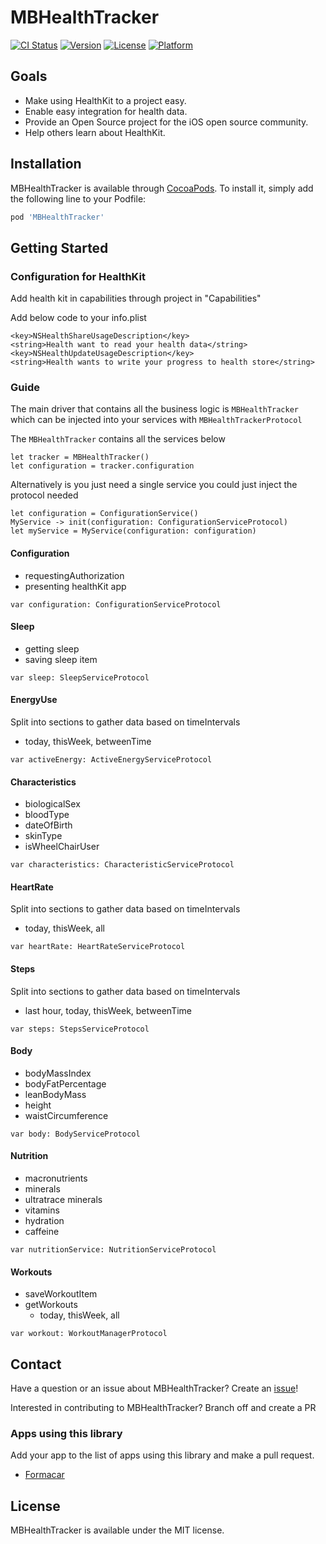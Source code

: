 # MBHealthTracker

[![CI Status](http://img.shields.io/travis/matybrennan/MBHealthTracker.svg?style=flat)](https://travis-ci.org/matybrennan/MBHealthTracker)
[![Version](https://img.shields.io/cocoapods/v/MBHealthTracker.svg?style=flat)](http://cocoapods.org/pods/MBHealthTracker)
[![License](https://img.shields.io/cocoapods/l/MBHealthTracker.svg?style=flat)](http://cocoapods.org/pods/MBHealthTracker)
[![Platform](https://img.shields.io/cocoapods/p/MBHealthTracker.svg?style=flat)](http://cocoapods.org/pods/MBHealthTracker)

## Goals

- Make using HealthKit to a project easy.
- Enable easy integration for health data.
- Provide an Open Source project for the iOS open source community.
- Help others learn about HealthKit.

## Installation

MBHealthTracker is available through [CocoaPods](http://cocoapods.org). To install
it, simply add the following line to your Podfile:

```ruby
pod 'MBHealthTracker'
```

## Getting Started

### Configuration for HealthKit
Add health kit in capabilities through project in "Capabilities"

Add below code to your info.plist
```
<key>NSHealthShareUsageDescription</key>
<string>Health want to read your health data</string>
<key>NSHealthUpdateUsageDescription</key>
<string>Health wants to write your progress to health store</string>
```

### Guide

The main driver that contains all the business logic is ```MBHealthTracker``` which can be injected into your services with  ```MBHealthTrackerProtocol```

The ```MBHealthTracker``` contains all the services below
``` 
let tracker = MBHealthTracker()
let configuration = tracker.configuration
```

Alternatively is you just need a single service you could just inject the protocol needed

```
let configuration = ConfigurationService()
MyService -> init(configuration: ConfigurationServiceProtocol)
let myService = MyService(configuration: configuration)
```

#### Configuration 
- requestingAuthorization
- presenting healthKit app

```var configuration: ConfigurationServiceProtocol```

#### Sleep
- getting sleep
- saving sleep item

```var sleep: SleepServiceProtocol```

#### EnergyUse
Split into sections to gather data based on timeIntervals
- today, thisWeek, betweenTime

```var activeEnergy: ActiveEnergyServiceProtocol```

#### Characteristics
- biologicalSex
- bloodType
- dateOfBirth
- skinType
- isWheelChairUser

```var characteristics: CharacteristicServiceProtocol```

#### HeartRate
Split into sections to gather data based on timeIntervals
- today, thisWeek, all

```var heartRate: HeartRateServiceProtocol```
    
#### Steps
Split into sections to gather data based on timeIntervals
- last hour, today, thisWeek, betweenTime

```var steps: StepsServiceProtocol```

#### Body
- bodyMassIndex
- bodyFatPercentage
- leanBodyMass
- height
- waistCircumference

```var body: BodyServiceProtocol```

#### Nutrition
- macronutrients
- minerals
- ultratrace minerals
- vitamins
- hydration
- caffeine

```var nutritionService: NutritionServiceProtocol```

#### Workouts
- saveWorkoutItem
- getWorkouts
    - today, thisWeek, all
    
```var workout: WorkoutManagerProtocol```

## Contact

Have a question or an issue about MBHealthTracker? Create an [issue](https://github.com/matybrennan/MBHealthTracker/issues/new)!

Interested in contributing to MBHealthTracker? Branch off and create a PR 

### Apps using this library

Add your app to the list of apps using this library and make a pull request.

- [Formacar](https://itunes.apple.com/us/developer/mathew-brennan/id1044170265)

## License

MBHealthTracker is available under the MIT license.
